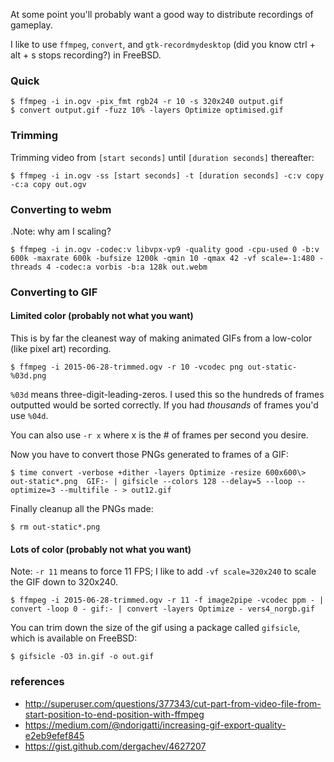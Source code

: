 At some point you'll probably want a good way to distribute recordings of gameplay.

I like to use `ffmpeg`, `convert`, and `gtk-recordmydesktop` (did you know ctrl + alt + s stops recording?) in FreeBSD.

### Quick

```
$ ffmpeg -i in.ogv -pix_fmt rgb24 -r 10 -s 320x240 output.gif
$ convert output.gif -fuzz 10% -layers Optimize optimised.gif
```

### Trimming

Trimming video from `[start seconds]` until `[duration seconds]` thereafter:

```
$ ffmpeg -i in.ogv -ss [start seconds] -t [duration seconds] -c:v copy -c:a copy out.ogv
```

### Converting to webm

.Note: why am I scaling?
```
$ ffmpeg -i in.ogv -codec:v libvpx-vp9 -quality good -cpu-used 0 -b:v 600k -maxrate 600k -bufsize 1200k -qmin 10 -qmax 42 -vf scale=-1:480 -threads 4 -codec:a vorbis -b:a 128k out.webm
```

### Converting to GIF

#### Limited color (probably not what you want)

This is by far the cleanest way of making animated GIFs from a low-color (like pixel art) recording.

```
$ ffmpeg -i 2015-06-28-trimmed.ogv -r 10 -vcodec png out-static-%03d.png
```

`%03d` means three-digit-leading-zeros. I used this so the hundreds of frames outputted would be sorted correctly. If you had _thousands_ of frames you'd use `%04d`.

You can also use `-r x` where x is the \# of frames per second you desire.

Now you have to convert those PNGs generated to frames of a GIF:

```
$ time convert -verbose +dither -layers Optimize -resize 600x600\> out-static*.png  GIF:- | gifsicle --colors 128 --delay=5 --loop --optimize=3 --multifile - > out12.gif
```

Finally cleanup all the PNGs made:

```
$ rm out-static*.png
```

#### Lots of color (probably not what you want)

Note: `-r 11` means to force 11 FPS; I like to add `-vf scale=320x240` to scale the GIF down to 320x240.
```
$ ffmpeg -i 2015-06-28-trimmed.ogv -r 11 -f image2pipe -vcodec ppm - | convert -loop 0 - gif:- | convert -layers Optimize - vers4_norgb.gif
```

You can trim down the size of the gif using a package called `gifsicle`, which is available on FreeBSD:

```
$ gifsicle -O3 in.gif -o out.gif
```

### references

  * http://superuser.com/questions/377343/cut-part-from-video-file-from-start-position-to-end-position-with-ffmpeg
  * https://medium.com/@ndorigatti/increasing-gif-export-quality-e2eb9efef845
  * https://gist.github.com/dergachev/4627207
